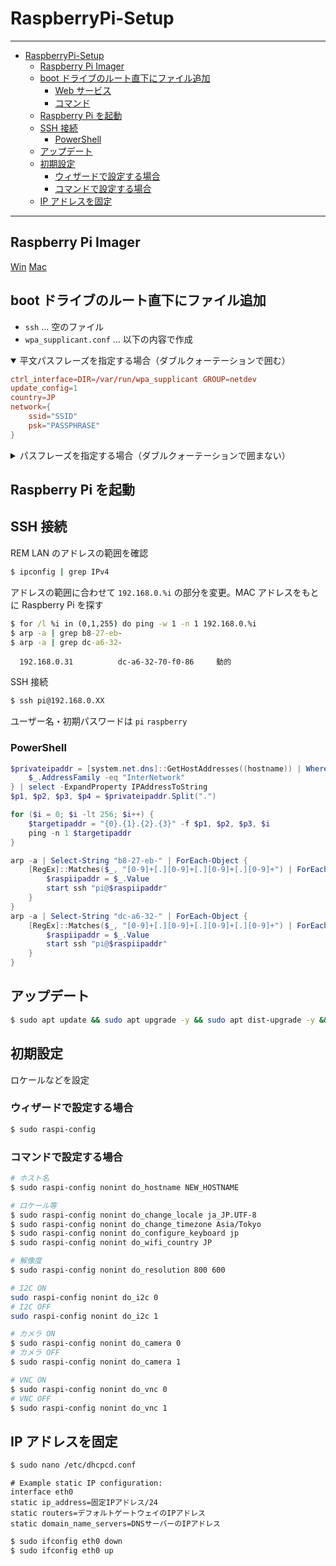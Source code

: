 <a id="markdown-raspberrypi-setup" name="raspberrypi-setup"></a>

# RaspberryPi-Setup

---

<!-- TOC -->

- [RaspberryPi-Setup](#raspberrypi-setup)
  - [Raspberry Pi Imager](#raspberry-pi-imager)
  - [boot ドライブのルート直下にファイル追加](#boot-ドライブのルート直下にファイル追加)
    - [Web サービス](#web-サービス)
    - [コマンド](#コマンド)
  - [Raspberry Pi を起動](#raspberry-pi-を起動)
  - [SSH 接続](#ssh-接続)
    - [PowerShell](#powershell)
  - [アップデート](#アップデート)
  - [初期設定](#初期設定)
    - [ウィザードで設定する場合](#ウィザードで設定する場合)
    - [コマンドで設定する場合](#コマンドで設定する場合)
  - [IP アドレスを固定](#ip-アドレスを固定)

<!-- /TOC -->

---

<a id="markdown-raspberry-pi-imager" name="raspberry-pi-imager"></a>

## Raspberry Pi Imager

[Win](https://downloads.raspberrypi.org/imager/imager_latest.exe) [Mac](https://downloads.raspberrypi.org/imager/imager_latest.dmg)

<a id="markdown-boot-ドライブのルート直下にファイル追加" name="boot-ドライブのルート直下にファイル追加"></a>

## boot ドライブのルート直下にファイル追加

- `ssh` ... 空のファイル
- `wpa_supplicant.conf` ... 以下の内容で作成

<details open>
<summary>平文パスフレーズを指定する場合（ダブルクォーテーションで囲む）</summary>

```conf
ctrl_interface=DIR=/var/run/wpa_supplicant GROUP=netdev
update_config=1
country=JP
network={
	ssid="SSID"
	psk="PASSPHRASE"
}
```

</details>

<details>
<summary>パスフレーズを指定する場合（ダブルクォーテーションで囲まない）</summary>

```conf
ctrl_interface=DIR=/var/run/wpa_supplicant GROUP=netdev
update_config=1
country=JP
network={
	ssid="SSID"
	psk=ENCRYPTED_PASSPHRASE
}
```

パスフレーズの暗号化は以下の Web サービス or コマンドで行う

<a id="markdown-web-サービス" name="web-サービス"></a>

### Web サービス

[WPA key calculation](http://jorisvr.nl/wpapsk.html)

<a id="markdown-コマンド" name="コマンド"></a>

### コマンド

```sh
# Ubuntu
$ sudo apt install wpasupplicant
$ wpa_passphrase SSID PASSPHRASE
```

```
network={
        ssid="SSID"
        #psk="PASSPHRASE"
        psk=38497220976092fc2707a838e4d4385019256149f99f935be22c90159d3b8373
}
```

</details>

<a id="markdown-raspberry-pi-を起動" name="raspberry-pi-を起動"></a>

## Raspberry Pi を起動

<a id="markdown-ssh-接続" name="ssh-接続"></a>

## SSH 接続

REM LAN のアドレスの範囲を確認

```cmd
$ ipconfig | grep IPv4
```

アドレスの範囲に合わせて `192.168.0.%i` の部分を変更。MAC アドレスをもとに Raspberry Pi を探す

```cmd
$ for /l %i in (0,1,255) do ping -w 1 -n 1 192.168.0.%i
$ arp -a | grep b8-27-eb-
$ arp -a | grep dc-a6-32-
```

```
  192.168.0.31          dc-a6-32-70-f0-86     動的
```

SSH 接続

```cmd
$ ssh pi@192.168.0.XX
```

ユーザー名・初期パスワードは `pi` `raspberry`

<a id="markdown-powershell" name="powershell"></a>

### PowerShell

```powershell
$privateipaddr = [system.net.dns]::GetHostAddresses((hostname)) | Where-Object {
    $_.AddressFamily -eq "InterNetwork"
} | select -ExpandProperty IPAddressToString
$p1, $p2, $p3, $p4 = $privateipaddr.Split(".")

for ($i = 0; $i -lt 256; $i++) {
    $targetipaddr = "{0}.{1}.{2}.{3}" -f $p1, $p2, $p3, $i
    ping -n 1 $targetipaddr
}

arp -a | Select-String "b8-27-eb-" | ForEach-Object {
    [RegEx]::Matches($_, "[0-9]+[.][0-9]+[.][0-9]+[.][0-9]+") | ForEach-Object {
        $raspiipaddr = $_.Value
        start ssh "pi@$raspiipaddr"
    }
}
arp -a | Select-String "dc-a6-32-" | ForEach-Object {
    [RegEx]::Matches($_, "[0-9]+[.][0-9]+[.][0-9]+[.][0-9]+") | ForEach-Object {
        $raspiipaddr = $_.Value
        start ssh "pi@$raspiipaddr"
    }
}
```

<a id="markdown-アップデート" name="アップデート"></a>

## アップデート

```sh
$ sudo apt update && sudo apt upgrade -y && sudo apt dist-upgrade -y && sudo apt autoremove -y
```

<a id="markdown-初期設定" name="初期設定"></a>

## 初期設定

ロケールなどを設定

<a id="markdown-ウィザードで設定する場合" name="ウィザードで設定する場合"></a>

### ウィザードで設定する場合

```sh
$ sudo raspi-config
```

<a id="markdown-コマンドで設定する場合" name="コマンドで設定する場合"></a>

### コマンドで設定する場合

```sh
# ホスト名
$ sudo raspi-config nonint do_hostname NEW_HOSTNAME

# ロケール等
$ sudo raspi-config nonint do_change_locale ja_JP.UTF-8
$ sudo raspi-config nonint do_change_timezone Asia/Tokyo
$ sudo raspi-config nonint do_configure_keyboard jp
$ sudo raspi-config nonint do_wifi_country JP

# 解像度
$ sudo raspi-config nonint do_resolution 800 600

# I2C ON
sudo raspi-config nonint do_i2c 0
# I2C OFF
sudo raspi-config nonint do_i2c 1

# カメラ ON
$ sudo raspi-config nonint do_camera 0
# カメラ OFF
$ sudo raspi-config nonint do_camera 1

# VNC ON
$ sudo raspi-config nonint do_vnc 0
# VNC OFF
$ sudo raspi-config nonint do_vnc 1
```

<a id="markdown-ip-アドレスを固定" name="ip-アドレスを固定"></a>

## IP アドレスを固定

```sh
$ sudo nano /etc/dhcpcd.conf
```

```
# Example static IP configuration:
interface eth0
static ip_address=固定IPアドレス/24
static routers=デフォルトゲートウェイのIPアドレス
static domain_name_servers=DNSサーバーのIPアドレス
```

```sh
$ sudo ifconfig eth0 down
$ sudo ifconfig eth0 up
```
